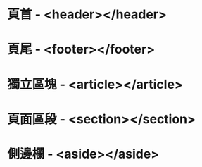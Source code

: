 # 頁首 - &lt;header&gt;&lt;/header&gt;

# 頁尾 - &lt;footer&gt;&lt;/footer&gt;

# 獨立區塊 - &lt;article&gt;&lt;/article&gt;

# 頁面區段 - &lt;section&gt;&lt;/section&gt;

# 側邊欄 - &lt;aside&gt;&lt;/aside&gt;



